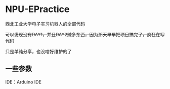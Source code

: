 # NPU-EPractice
西北工业大学电子实习机器人的全部代码

~~可以发现没有DAY1，并且DAY2贼多东西，因为那天早早把项目搞完了，疯狂在写代码~~

只是单纯分享，也没啥好维护的了

## 一些参数
IDE：Arduino IDE
